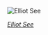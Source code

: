 
![Elliot See](https://upload.wikimedia.org/wikipedia/commons/thumb/b/b4/Gemini_5_Elliot_See_water_egress_training.jpg/525px-Gemini_5_Elliot_See_water_egress_training.jpg)

*[Elliot See](https://wikipedia.org/wiki/File:Gemini_5_Elliot_See_water_egress_training.jpg)*
